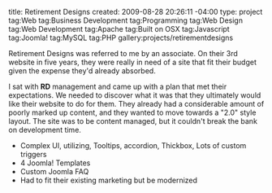 title: Retirement Designs
created: 2009-08-28 20:26:11 -04:00
type: project
tag:Web
tag:Business Development
tag:Programming
tag:Web Design
tag:Web Development
tag:Apache
tag:Built on OSX
tag:Javascript
tag:Joomla!
tag:MySQL
tag:PHP
gallery:projects/retirementdesigns

Retirement Designs was referred to me by an associate. On their 3rd website in five years, they were really in need of a site that fit their budget given the expense they'd already absorbed. 

I sat with **RD** management and came up with a plan that met their expectations. We needed to discover what it was that they ultimately would like their website to do for them. They already had a considerable amount of poorly marked up content, and they wanted to move towards a "2.0" style layout. The site was to be content managed, but it couldn't break the bank on development time.

*   Complex UI, utilizing, Tooltips, accordion, Thickbox, Lots of custom triggers
*   4 Joomla! Templates
*   Custom Joomla FAQ
*   Had to fit their existing marketing but be modernized